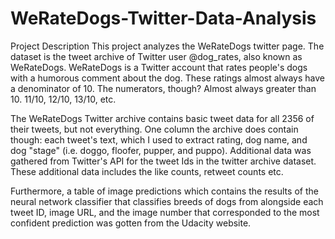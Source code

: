 # WeRateDogs-Twitter-Data-Analysis

Project Description
This project analyzes the WeRateDogs twitter page. The dataset is the tweet archive of Twitter user @dog_rates, also known as WeRateDogs. WeRateDogs is a Twitter account that rates people's dogs with a humorous comment about the dog. These ratings almost always have a denominator of 10. The numerators, though? Almost always greater than 10. 11/10, 12/10, 13/10, etc.

The WeRateDogs Twitter archive contains basic tweet data for all 2356 of their tweets, but not everything. One column the archive does contain though: each tweet's text, which I used to extract rating, dog name, and dog "stage" (i.e. doggo, floofer, pupper, and puppo). Additional data was gathered from Twitter's API for the tweet Ids in the twitter archive dataset. These additional data includes the like counts, retweet counts etc.

Furthermore, a table of image predictions which contains the results of the neural network classifier that classifies breeds of dogs from alongside each tweet ID, image URL, and the image number that corresponded to the most confident prediction was gotten from the Udacity website.
